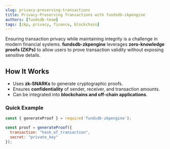 ```yaml
---
slug: privacy-preserving-transactions
title: Privacy-Preserving Transactions with fundsdb-zkpengine
authors: [fundsdb-team]
tags: [zkp, privacy, finance, blockchain]
---
```


Ensuring transaction privacy while maintaining integrity is a challenge in modern financial systems. **fundsdb-zkpengine** leverages **zero-knowledge proofs (ZKPs)** to allow users to prove transaction validity without exposing sensitive details.  

<!-- truncate -->

## **How It Works**  

- Uses **zk-SNARKs** to generate cryptographic proofs.  
- Ensures **confidentiality** of sender, receiver, and transaction amounts.  
- Can be integrated into **blockchains and off-chain applications**.  

### **Quick Example**  

```js
const { generateProof } = require('fundsdb-zkpengine');

const proof = generateProof({
  transaction: "hash_of_transaction",
  secret: "private_key"
});
